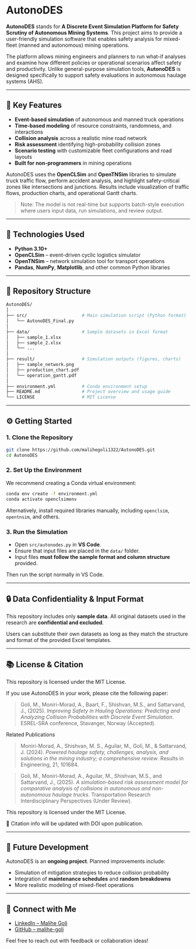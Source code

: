 # AutonoDES

**AutonoDES** stands for **A Discrete Event Simulation Platform for Safety Scrutiny of Autonomous Mining Systems**. This project aims to provide a user-friendly simulation software that enables safety analysis for mixed-fleet (manned and autonomous) mining operations.

The platform allows mining engineers and planners to run what-if analyses and examine how different policies or operational scenarios affect safety and productivity. Unlike general-purpose simulation tools, **AutonoDES** is designed specifically to support safety evaluations in autonomous haulage systems (AHS).

---

## 🚀 Key Features

- **Event-based simulation** of autonomous and manned truck operations
- **Time-based modeling** of resource constraints, randomness, and interactions
- **Collision analysis** across a realistic mine road network
- **Risk assessment** identifying high-probability collision zones
- **Scenario testing** with customizable fleet configurations and road layouts
- **Built for non-programmers** in mining operations

AutonoDES uses the **OpenCLSim** and **OpenTNSim** libraries to simulate truck traffic flow, perform accident analysis, and highlight safety-critical zones like intersections and junctions. Results include visualization of traffic flows, production charts, and operational Gantt charts.

> Note: The model is not real-time but supports batch-style execution where users input data, run simulations, and review output.

---

## 🧰 Technologies Used

- **Python 3.10+**
- **OpenCLSim** – event-driven cyclic logistics simulator
- **OpenTNSim** – network simulation tool for transport operations
- **Pandas**, **NumPy**, **Matplotlib**, and other common Python libraries

---

## 📁 Repository Structure

```bash
AutonoDES/
│
├── src/                     # Main simulation script (Python format)
│   └── AutonoDES_Final.py
│
├── data/                    # Sample datasets in Excel format
│   ├── sample_1.xlsx
│   ├── sample_2.xlsx
│   └── ...
│
├── result/                  # Simulation outputs (figures, charts)
│   ├── sample_network.png
│   ├── production_chart.pdf
│   └── operation_gantt.pdf
│
├── environment.yml          # Conda environment setup
├── README.md                # Project overview and usage guide
└── LICENSE                  # MIT License
```

---

## ⚙️ Getting Started

### 1. Clone the Repository

```bash
git clone https://github.com/malihegoli1322/AutonoDES.git
cd AutonoDES
```

### 2. Set Up the Environment

We recommend creating a Conda virtual environment:

```bash
conda env create -f environment.yml
conda activate openclsimenv
```

Alternatively, install required libraries manually, including `openclsim`, `opentnsim`, and others.

### 3. Run the Simulation

- Open `src/autonodes.py` in **VS Code**.
- Ensure that input files are placed in the `data/` folder.
- Input files **must follow the sample format and column structure** provided.

Then run the script normally in VS Code.

---

## 🔒 Data Confidentiality & Input Format

This repository includes only **sample data**. All original datasets used in the research are **confidential and excluded**.

Users can substitute their own datasets as long as they match the structure and format of the provided Excel templates.

---

## 📚 License & Citation

This repository is licensed under the MIT License.

If you use AutonoDES in your work, please cite the following paper:

> Goli, M., Moniri-Morad, A., Baart, F., Shishvan, M.S., and Sattarvand, J., (2025). *Improving Safety in Hauling Operations: Predicting and Analyzing Collision Probabilities with Discrete Event Simulation*. ESREL-SRA conference, Stavanger, Norway (Accepted).

Related Publications

> Moniri-Morad, A., Shishvan, M. S., Aguilar, M., Goli, M., & Sattarvand, J. (2024). *Powered haulage safety, challenges, analysis, and solutions in the mining industry; a comprehensive review*. Results in Engineering, 21, 101684.

> Goli, M., Moniri-Morad, A., Aguilar, M., Shishvan, M.S., and Sattarvand, J., (2025). *A simulation-based risk assessment model for comparative analysis of collisions in autonomous and non-autonomous haulage trucks*. Transportation Research Interdisciplinary Perspectives (Under Review).

This repository is licensed under the MIT License.


📄 Citation info will be updated with DOI upon publication.


---

## 🔭 Future Development

AutonoDES is an **ongoing project**. Planned improvements include:

- Simulation of mitigation strategies to reduce collision probability
- Integration of **maintenance schedules** and **random breakdowns**
- More realistic modeling of mixed-fleet operations

---

## 🤝 Connect with Me

- [LinkedIn – Malihe Goli](https://www.linkedin.com/in/malihe-goli-3a039031/)
- [GitHub – malihe-goli](https://github.com/malihegoli1322)

Feel free to reach out with feedback or collaboration ideas!


